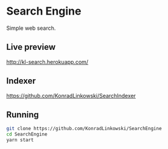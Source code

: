 # Search Engine
Simple web search.
## Live preview
http://kl-search.herokuapp.com/
## Indexer
https://github.com/KonradLinkowski/SearchIndexer
## Running
``` bash
git clone https://github.com/KonradLinkowski/SearchEngine
cd SearchEngine
yarn start
```